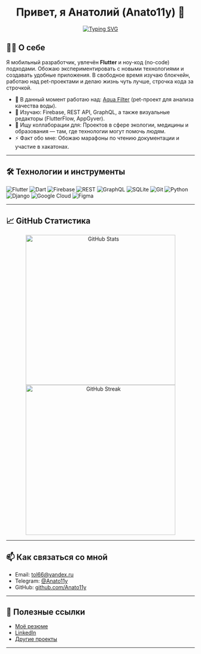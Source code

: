 <h1 align="center">Привет, я Анатолий (Anato11y) 👋</h1>

<p align="center">
  <a href="https://github.com/Anato11y">
    <img src="https://readme-typing-svg.herokuapp.com?size=24&width=500&lines=Flutter+Developer;No-code+Enthusiast;Always+learning+new+things" alt="Typing SVG" />
  </a>
</p>

## 🙋‍♂️ О себе
Я мобильный разработчик, увлечён **Flutter** и ноу-код (no-code) подходами. Обожаю экспериментировать с новыми технологиями и создавать удобные приложения. В свободное время изучаю блокчейн, работаю над pet-проектами и делаю жизнь чуть лучше, строчка кода за строчкой.

- 🔭 В данный момент работаю над: 
  [Aqua Filter](https://github.com/Anato11y/aqua_filter) (pet-проект для анализа качества воды).
- 🌱 Изучаю:
  Firebase, REST API, GraphQL, а также визуальные редакторы (FlutterFlow, AppGyver).
- 👯 Ищу коллаборации для:
  Проектов в сфере экологии, медицины и образования — там, где технологии могут помочь людям.
- ⚡ Факт обо мне:
  Обожаю марафоны по чтению документации и участие в хакатонах.

---

## 🛠 Технологии и инструменты

<p>
  <img src="https://img.shields.io/badge/Flutter-02569B?style=for-the-badge&logo=flutter&logoColor=white" alt="Flutter" />
  <img src="https://img.shields.io/badge/Dart-0175C2?style=for-the-badge&logo=dart&logoColor=white" alt="Dart" />
  <img src="https://img.shields.io/badge/Firebase-FFCA28?style=for-the-badge&logo=firebase&logoColor=white" alt="Firebase" />
  <img src="https://img.shields.io/badge/REST%20API-02569B?style=for-the-badge&logo=postman&logoColor=white" alt="REST" />
  <img src="https://img.shields.io/badge/GraphQL-E10098?style=for-the-badge&logo=graphql&logoColor=white" alt="GraphQL" />
  <img src="https://img.shields.io/badge/SQLite-003B57?style=for-the-badge&logo=sqlite&logoColor=white" alt="SQLite" />
  <img src="https://img.shields.io/badge/Git-F05032?style=for-the-badge&logo=git&logoColor=white" alt="Git" />
  <img src="https://img.shields.io/badge/Python-3776AB?style=for-the-badge&logo=python&logoColor=white" alt="Python" />
  <img src="https://img.shields.io/badge/Django-092E20?style=for-the-badge&logo=django&logoColor=white" alt="Django" />
  <img src="https://img.shields.io/badge/Google%20Cloud-4285F4?style=for-the-badge&logo=google-cloud&logoColor=white" alt="Google Cloud" />
  <img src="https://img.shields.io/badge/Figma-F24E1E?style=for-the-badge&logo=figma&logoColor=white" alt="Figma" />
</p>

---

## 📈 GitHub Статистика

<p align="center">
  <img src="https://github-readme-stats.vercel.app/api?username=Anato11y&show_icons=true&theme=radical" alt="GitHub Stats" width="400" />
  <img src="https://github-readme-streak-stats.herokuapp.com/?user=Anato11y&theme=radical&hide_border=true" alt="GitHub Streak" width="400" />
</p>

---

## 📫 Как связаться со мной

- Email: [tol66@yandex.ru](mailto:tol66@yandex.ru)
- Telegram: [@Anato11y](https://t.me/Anato11y)  
- GitHub: [github.com/Anato11y](https://github.com/Anato11y)

---

## 🔗 Полезные ссылки

- [Моё резюме](#) <!-- Ссылка на ваш резюме, если хотите -->
- [LinkedIn](#) <!-- Если у вас есть LinkedIn -->
- [Другие проекты](#) <!-- Можно добавить ссылку на дополнительные репозитории -->

---

<p align="center">
  <img src="https://komarev.com/ghpvc/?username=Anato11y&style=flat-square&color=blue" alt=""/>
</p>
